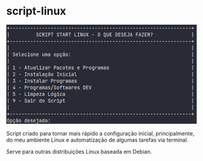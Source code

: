 # script-linux

![preview](./.github/script-preview.png)

Script criado para tornar mais rápido a configuração inicial, principalmente, do meu ambiente Linux e automatização de algumas tarefas via terminal. 

Serve para outras distribuições Linux baseada em Debian.